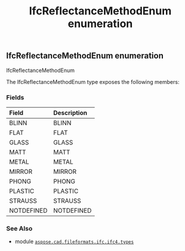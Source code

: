 ﻿---
title: IfcReflectanceMethodEnum enumeration
second_title: Aspose.CAD for Python via .NET API References
description: 
type: docs
weight: 3360
url: /python-net/aspose.cad.fileformats.ifc.ifc4.types/ifcreflectancemethodenum/
is_root: false
---

## IfcReflectanceMethodEnum enumeration

IfcReflectanceMethodEnum



The IfcReflectanceMethodEnum type exposes the following members:

### Fields
| Field | Description |
| :- | :- |
| BLINN | BLINN |
| FLAT | FLAT |
| GLASS | GLASS |
| MATT | MATT |
| METAL | METAL |
| MIRROR | MIRROR |
| PHONG | PHONG |
| PLASTIC | PLASTIC |
| STRAUSS | STRAUSS |
| NOTDEFINED | NOTDEFINED |



### See Also
* module [`aspose.cad.fileformats.ifc.ifc4.types`](..)
